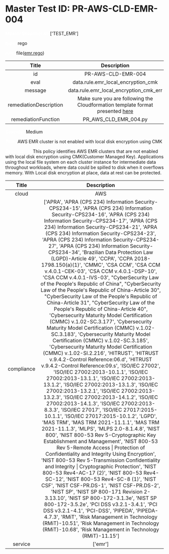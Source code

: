 



# Master Test ID: PR-AWS-CLD-EMR-004


***<font color="white">Master Snapshot Id:</font>*** ['TEST_EMR']

***<font color="white">type:</font>*** rego

***<font color="white">rule:</font>*** file([emr.rego])  
  
  
  
  

|Title|Description|
| :---: | :---: |
|id|PR-AWS-CLD-EMR-004|
|eval|data.rule.emr_local_encryption_cmk|
|message|data.rule.emr_local_encryption_cmk_err|
|remediationDescription|Make sure you are following the Cloudformation template format presented <a href='https://docs.aws.amazon.com/AWSCloudFormation/latest/UserGuide/aws-resource-elasticmapreduce-cluster.html#cfn-elasticmapreduce-cluster-securityconfiguration' target='_blank'>here</a>|
|remediationFunction|PR_AWS_CLD_EMR_004.py|


***<font color="white">Severity:</font>*** Medium

***<font color="white">Title:</font>*** AWS EMR cluster is not enabled with local disk encryption using CMK

***<font color="white">Description:</font>*** This policy identifies AWS EMR clusters that are not enabled with local disk encryption using CMK(Customer Managed Key). Applications using the local file system on each cluster instance for intermediate data throughout workloads, where data could be spilled to disk when it overflows memory. With Local disk encryption at place, data at rest can be protected.  
  
  

|Title|Description|
| :---: | :---: |
|cloud|AWS|
|compliance|['APRA', 'APRA (CPS 234) Information Security-CPS234-15', 'APRA (CPS 234) Information Security-CPS234-16', 'APRA (CPS 234) Information Security-CPS234-17', 'APRA (CPS 234) Information Security-CPS234-21', 'APRA (CPS 234) Information Security-CPS234-23', 'APRA (CPS 234) Information Security-CPS234-27', 'APRA (CPS 234) Information Security-CPS234-34', 'Brazilian Data Protection Law (LGPD)-Article 49', 'CCPA', 'CCPA 2018-1798.150(a)(1)', 'CMMC', 'CSA CCM', 'CSA CCM v.4.0.1-CEK-03', 'CSA CCM v.4.0.1-DSP-10', 'CSA CCM v.4.0.1-IVS-03', "CyberSecurity Law of the People's Republic of China", "CyberSecurity Law of the People's Republic of China-Article 30", "CyberSecurity Law of the People's Republic of China-Article 31", "CyberSecurity Law of the People's Republic of China-Article 40", 'Cybersecurity Maturity Model Certification (CMMC) v.1.02-SC.3.177', 'Cybersecurity Maturity Model Certification (CMMC) v.1.02-SC.3.183', 'Cybersecurity Maturity Model Certification (CMMC) v.1.02-SC.3.185', 'Cybersecurity Maturity Model Certification (CMMC) v.1.02-SI.2.216', 'HITRUST', 'HITRUST v.9.4.2-Control Reference:06.d', 'HITRUST v.9.4.2-Control Reference:09.s', 'ISO/IEC 27002', 'ISO/IEC 27002:2013-10.1.1', 'ISO/IEC 27002:2013-13.1.1', 'ISO/IEC 27002:2013-13.1.2', 'ISO/IEC 27002:2013-13.1.3', 'ISO/IEC 27002:2013-13.2.1', 'ISO/IEC 27002:2013-13.2.3', 'ISO/IEC 27002:2013-14.1.2', 'ISO/IEC 27002:2013-14.1.3', 'ISO/IEC 27002:2013-8.3.3', 'ISO/IEC 27017', 'ISO/IEC 27017:2015-10.1.1', 'ISO/IEC 27017:2015-10.1.2', 'LGPD', 'MAS TRM', 'MAS TRM 2021-11.1.1', 'MAS TRM 2021-11.1.3', 'MLPS', 'MLPS 2.0-8.1.4.8', 'NIST 800', 'NIST 800-53 Rev 5-Cryptographic Key Establishment and Management', 'NIST 800-53 Rev 5-Remote Access \| Protection of Confidentiality and Integrity Using Encryption', 'NIST 800-53 Rev 5-Transmission Confidentiality and Integrity \| Cryptographic Protection', 'NIST 800-53 Rev4-AC-17 (2)', 'NIST 800-53 Rev4-SC-12', 'NIST 800-53 Rev4-SC-8 (1)', 'NIST CSF', 'NIST CSF-PR.DS-1', 'NIST CSF-PR.DS-2', 'NIST SP', 'NIST SP 800-171 Revision 2-3.13.10', 'NIST SP 800-172-3.1.3e', 'NIST SP 800-172-3.5.2e', 'PCI DSS v3.2.1-3.4.1', 'PCI DSS v3.2.1-4.1', 'PCI-DSS', 'PIPEDA', 'PIPEDA-4.7.3', 'RMiT', 'Risk Management in Technology (RMiT)-10.51', 'Risk Management in Technology (RMiT)-10.68', 'Risk Management in Technology (RMiT)-11.15']|
|service|['emr']|



[emr.rego]: https://github.com/prancer-io/prancer-compliance-test/tree/master/aws/cloud/emr.rego
